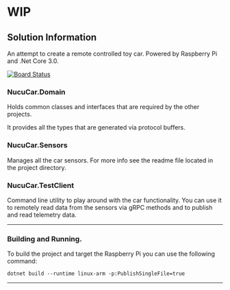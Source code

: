 # WIP

## Solution Information

An attempt to create a remote controlled toy car. 
Powered by Raspberry Pi and .Net Core 3.0.

[![Board Status](https://dev.azure.com/dnutiu-pub/7cbb8fd5-fa56-4314-b57d-920730d3084d/f3d592ae-fe9f-4aca-805d-6878896da467/_apis/work/boardbadge/d748b115-c743-4367-be78-efa3f448e1e8?columnOptions=1)](https://dev.azure.com/dnutiu-pub/7cbb8fd5-fa56-4314-b57d-920730d3084d/_boards/board/t/f3d592ae-fe9f-4aca-805d-6878896da467/Microsoft.RequirementCategory/)

### NucuCar.Domain

Holds common classes and interfaces that are required by the other projects. 

It provides all the types that are generated via protocol buffers.

### NucuCar.Sensors

Manages all the car sensors. For more info see the readme file located in the project directory.

### NucuCar.TestClient

Command line utility to play around with the car functionality. You can use it to remotely read data from the sensors via gRPC methods and to publish and read telemetry data.

---

### Building and Running.

To build the project and target the Raspberry Pi you can use the following command:

```$xslt
dotnet build --runtime linux-arm -p:PublishSingleFile=true
```
---
